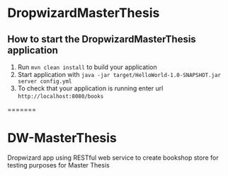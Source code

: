 # DropwizardMasterThesis

How to start the DropwizardMasterThesis application
---

1. Run `mvn clean install` to build your application
2. Start application with `java -jar target/HelloWorld-1.0-SNAPSHOT.jar server config.yml`
3. To check that your application is running enter url `http://localhost:8080/books`

=======
# DW-MasterThesis
  Dropwizard app using RESTful web service to create bookshop store for testing purposes for Master Thesis
